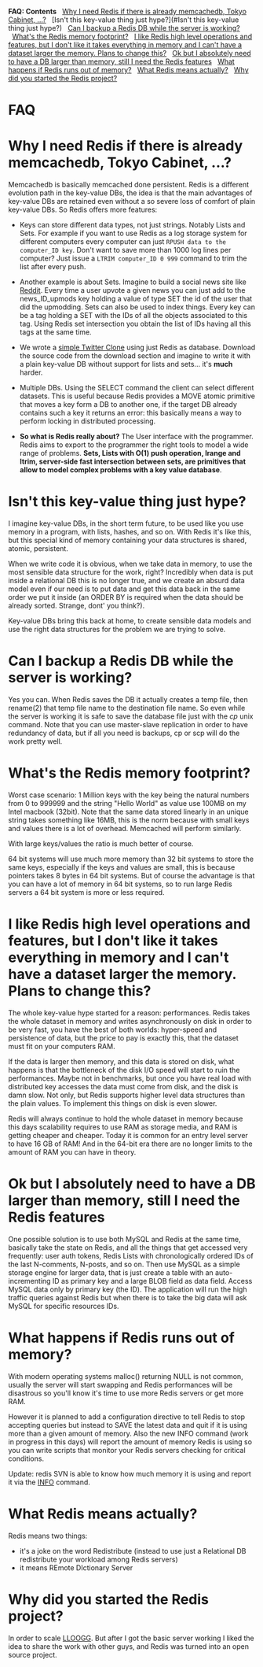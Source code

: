 **FAQ: Contents**
  [Why I need Redis if there is already memcachedb, Tokyo Cabinet, ...?](#Why-I-need-Redis-if-there-is-already-memcachedb-Tokyo-Cabinet)
  [Isn't this key-value thing just hype?](#Isn't this key-value thing just hype?)
  [Can I backup a Redis DB while the server is working?](#Can-I-backup-a-Redis-DB-while-the-server-is-working)
  [What's the Redis memory footprint?](#Whats-the-Redis-memory-footprint)
  [I like Redis high level operations and features, but I don't like it takes everything in memory and I can't have a dataset larger the memory. Plans to change this?](#I-like-Redis-high-level-operations-and-features-but-I-dont-like-it-takes-everything-in-memory-and-I-cant-have-a-dataset-larger-the-memory-Plans-to-change-this)
  [Ok but I absolutely need to have a DB larger than memory, still I need the Redis features](#Ok-but-I-absolutely-need-to-have-a-DB-larger-than-memory-still-I-need-the-Redis-features)
  [What happens if Redis runs out of memory?](#What-happens-if-Redis-runs-out-of-memory)
  [What Redis means actually?](#What-Redis-means-actually)
  [Why did you started the Redis project?](#Why-did-you-started-the-Redis-project)

FAQ
===

Why I need Redis if there is already memcachedb, Tokyo Cabinet, ...?
====================================================================

Memcachedb is basically memcached done persistent. Redis is a different evolution path in the key-value DBs, the idea is that the main advantages of key-value DBs are retained even without a so severe loss of comfort of plain key-value DBs. So Redis offers more features:  
  

*   Keys can store different data types, not just strings. Notably Lists and Sets. For example if you want to use Redis as a log storage system for different computers every computer can just `RPUSH data to the computer_ID key`. Don't want to save more than 1000 log lines per computer? Just issue a `LTRIM computer_ID 0 999` command to trim the list after every push.

*   Another example is about Sets. Imagine to build a social news site like [Reddit](http://reddit.com). Every time a user upvote a given news you can just add to the news\_ID\_upmods key holding a value of type SET the id of the user that did the upmodding. Sets can also be used to index things. Every key can be a tag holding a SET with the IDs of all the objects associated to this tag. Using Redis set intersection you obtain the list of IDs having all this tags at the same time.

*   We wrote a [simple Twitter Clone](http://retwis.antirez.com) using just Redis as database. Download the source code from the download section and imagine to write it with a plain key-value DB without support for lists and sets... it's **much** harder.

*   Multiple DBs. Using the SELECT command the client can select different datasets. This is useful because Redis provides a MOVE atomic primitive that moves a key form a DB to another one, if the target DB already contains such a key it returns an error: this basically means a way to perform locking in distributed processing.

*   **So what is Redis really about?** The User interface with the programmer. Redis aims to export to the programmer the right tools to model a wide range of problems. **Sets, Lists with O(1) push operation, lrange and ltrim, server-side fast intersection between sets, are primitives that allow to model complex problems with a key value database**.

Isn't this key-value thing just hype?
=====================================

I imagine key-value DBs, in the short term future, to be used like you use memory in a program, with lists, hashes, and so on. With Redis it's like this, but this special kind of memory containing your data structures is shared, atomic, persistent.  
  
When we write code it is obvious, when we take data in memory, to use the most sensible data structure for the work, right? Incredibly when data is put inside a relational DB this is no longer true, and we create an absurd data model even if our need is to put data and get this data back in the same order we put it inside (an ORDER BY is required when the data should be already sorted. Strange, dont' you think?).  
  
Key-value DBs bring this back at home, to create sensible data models and use the right data structures for the problem we are trying to solve.

Can I backup a Redis DB while the server is working?
====================================================

Yes you can. When Redis saves the DB it actually creates a temp file, then rename(2) that temp file name to the destination file name. So even while the server is working it is safe to save the database file just with the _cp_ unix command. Note that you can use master-slave replication in order to have redundancy of data, but if all you need is backups, cp or scp will do the work pretty well.

What's the Redis memory footprint?
==================================

Worst case scenario: 1 Million keys with the key being the natural numbers from 0 to 999999 and the string "Hello World" as value use 100MB on my Intel macbook (32bit). Note that the same data stored linearly in an unique string takes something like 16MB, this is the norm because with small keys and values there is a lot of overhead. Memcached will perform similarly.  
  
With large keys/values the ratio is much better of course.  
  
64 bit systems will use much more memory than 32 bit systems to store the same keys, especially if the keys and values are small, this is because pointers takes 8 bytes in 64 bit systems. But of course the advantage is that you can have a lot of memory in 64 bit systems, so to run large Redis servers a 64 bit system is more or less required.

I like Redis high level operations and features, but I don't like it takes everything in memory and I can't have a dataset larger the memory. Plans to change this?
===================================================================================================================================================================

The whole key-value hype started for a reason: performances. Redis takes the whole dataset in memory and writes asynchronously on disk in order to be very fast, you have the best of both worlds: hyper-speed and persistence of data, but the price to pay is exactly this, that the dataset must fit on your computers RAM.  
  
If the data is larger then memory, and this data is stored on disk, what happens is that the bottleneck of the disk I/O speed will start to ruin the performances. Maybe not in benchmarks, but once you have real load with distributed key accesses the data must come from disk, and the disk is damn slow. Not only, but Redis supports higher level data structures than the plain values. To implement this things on disk is even slower.  
  
Redis will always continue to hold the whole dataset in memory because this days scalability requires to use RAM as storage media, and RAM is getting cheaper and cheaper. Today it is common for an entry level server to have 16 GB of RAM! And in the 64-bit era there are no longer limits to the amount of RAM you can have in theory.

Ok but I absolutely need to have a DB larger than memory, still I need the Redis features
=========================================================================================

One possible solution is to use both MySQL and Redis at the same time, basically take the state on Redis, and all the things that get accessed very frequently: user auth tokens, Redis Lists with chronologically ordered IDs of the last N-comments, N-posts, and so on. Then use MySQL as a simple storage engine for larger data, that is just create a table with an auto-incrementing ID as primary key and a large BLOB field as data field. Access MySQL data only by primary key (the ID). The application will run the high traffic queries against Redis but when there is to take the big data will ask MySQL for specific resources IDs.

What happens if Redis runs out of memory?
=========================================

With modern operating systems malloc() returning NULL is not common, usually the server will start swapping and Redis performances will be disastrous so you'll know it's time to use more Redis servers or get more RAM.  
  
However it is planned to add a configuration directive to tell Redis to stop accepting queries but instead to SAVE the latest data and quit if it is using more than a given amount of memory. Also the new INFO command (work in progress in this days) will report the amount of memory Redis is using so you can write scripts that monitor your Redis servers checking for critical conditions.  
  
Update: redis SVN is able to know how much memory it is using and report it via the [INFO](InfoCommand.html) command.

What Redis means actually?
==========================

Redis means two things:

*   it's a joke on the word Redistribute (instead to use just a Relational DB redistribute your workload among Redis servers)
*   it means REmote DIctionary Server

Why did you started the Redis project?
======================================

In order to scale [LLOOGG](http://lloogg.com). But after I got the basic server working I liked the idea to share the work with other guys, and Redis was turned into an open source project.
